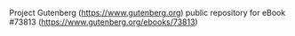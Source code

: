 Project Gutenberg (https://www.gutenberg.org) public repository for eBook #73813 (https://www.gutenberg.org/ebooks/73813)

